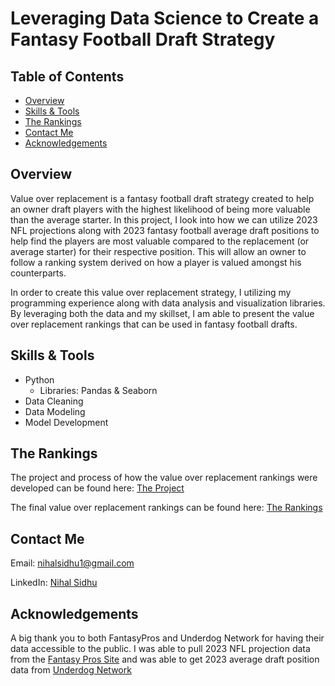 # Leveraging Data Science to Create a Fantasy Football Draft Strategy
## Table of Contents

- [Overview](#overview)
- [Skills & Tools](#skills-&-tools)
- [The Rankings](#the-rankings)
- [Contact Me](#contact-me)
- [Acknowledgements](#Acknowledgements)

## Overview
Value over replacement is a fantasy football draft strategy created to help an owner draft players with the highest likelihood of being more valuable than the average starter. In this project, I look into how we can utilize 2023 NFL projections along with 2023 fantasy football average draft positions to help find the players are most valuable compared to the replacement (or average starter) for their respective position. This will allow an owner to follow a ranking system derived on how a player is valued amongst his counterparts. 

In order to create this value over replacement strategy, I utilizing my programming experience along with data analysis and visualization libraries. By leveraging both the data and my skillset, I am able to present the value over replacement rankings that can be used in fantasy football drafts.

## Skills & Tools
- Python
    - Libraries: Pandas & Seaborn
- Data Cleaning
- Data Modeling
- Model Development

## The Rankings
The project and process of how the value over replacement rankings were developed can be found here: [The Project](https://github.com/NihalSidhu/Value-Over-Replacement-FF-Strategy/blob/main/UsingDataInFantasyFootball.ipynb)

The final value over replacement rankings can be found here: [The Rankings](https://github.com/NihalSidhu/Value-Over-Replacement-FF-Strategy/blob/main/ValueOverReplacementRankings.csv)

## Contact Me
Email: [nihalsidhu1@gmail.com](nihalsidhu1@gmail.com])

LinkedIn: [Nihal Sidhu](https://www.linkedin.com/in/nihal-sidhu/)

## Acknowledgements
A big thank you to both FantasyPros and Underdog Network for having their data accessible to the public.
I was able to pull 2023 NFL projection data from the [Fantasy Pros Site](https://www.fantasypros.com/) and was able to get 2023 average draft position data from [Underdog Network](https://underdognetwork.com/football)

